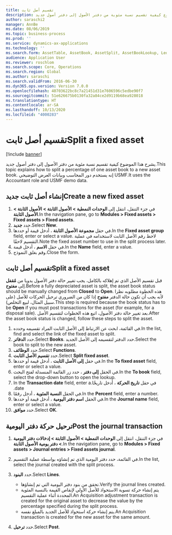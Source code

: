 ```yaml
---
title: تقسيم أصل ثابت
description: يشرح هذا الموضوع كيفية تقسيم نسبة مئوية من دفتر الأصول إلى دفتر أصول جديد.
author: saraschi2
manager: AnnBe
ms.date: 08/06/2019
ms.topic: business-process
ms.prod: ''
ms.service: dynamics-ax-applications
ms.technology: ''
ms.search.form: AssetTable, AssetBook, AssetSplit, AssetBookLookup, LedgerJournalTable, LedgerJournalTransAsset
audience: Application User
ms.reviewer: roschlom
ms.search.scope: Core, Operations
ms.search.region: Global
ms.author: saraschi
ms.search.validFrom: 2016-06-30
ms.dyn365.ops.version: Version 7.0.0
ms.openlocfilehash: 40703622bc8c7a21451d31e7606596c5edbe90f7
ms.sourcegitcommit: 51e626675b0130fa32a84ce2d9119b68ea928018
ms.translationtype: HT
ms.contentlocale: ar-SA
ms.lasthandoff: 10/13/2020
ms.locfileid: "4000283"
---
```

# <a name="split-a-fixed-asset"></a><span data-ttu-id="649e3-103">تقسيم أصل ثابت</span><span class="sxs-lookup"><span data-stu-id="649e3-103">Split a fixed asset</span></span>

[!include [banner](../../includes/banner.md)]

<span data-ttu-id="649e3-104">يشرح هذا الموضوع كيفية تقسيم نسبة مئوية من دفتر الأصول إلى دفتر أصول جديد.</span><span class="sxs-lookup"><span data-stu-id="649e3-104">This topic explains how to split a percentage of one asset book to a new asset book.</span></span> <span data-ttu-id="649e3-105">إنه يستخدم دور المحاسب وبيانات العرض التوضيحي USMF.‬</span><span class="sxs-lookup"><span data-stu-id="649e3-105">It uses the Accountant role and USMF demo data.</span></span>

## <a name="create-a-new-fixed-asset"></a><span data-ttu-id="649e3-106">إنشاء أصل ثابت جديد</span><span class="sxs-lookup"><span data-stu-id="649e3-106">Create a new fixed asset</span></span>

1. <span data-ttu-id="649e3-107">في جزء التنقل، انتقل إلى **الوحدات النمطية \> الأصول الثابتة \> الأصول الثابتة \> الأصول الثابتة‬**.</span><span class="sxs-lookup"><span data-stu-id="649e3-107">In the navigation pane, go to **Modules \> Fixed assets \> Fixed assets \> Fixed assets**.</span></span>
2. <span data-ttu-id="649e3-108">حدد **جديد**.</span><span class="sxs-lookup"><span data-stu-id="649e3-108">Select **New**.</span></span>
3. <span data-ttu-id="649e3-109">في حقل **مجموعة الأصول الثابتة** ، أدخل قيمة أو حددها.</span><span class="sxs-lookup"><span data-stu-id="649e3-109">In the **Fixed asset group** field, enter or select a value.</span></span> <span data-ttu-id="649e3-110">لاحظ رقم الأصل الثابت لاستخدامه في عملية التقسيم لاحقًا.</span><span class="sxs-lookup"><span data-stu-id="649e3-110">Note the fixed asset number to use in the split process later.</span></span>
4. <span data-ttu-id="649e3-111">في حقل **الاسم** ، أدخل قيمة.</span><span class="sxs-lookup"><span data-stu-id="649e3-111">In the **Name** field, enter a value.</span></span>
5. <span data-ttu-id="649e3-112">وقم بغلق النموذج.</span><span class="sxs-lookup"><span data-stu-id="649e3-112">Close the form.</span></span>

## <a name="split-a-fixed-asset"></a><span data-ttu-id="649e3-113">تقسيم أصل ثابت</span><span class="sxs-lookup"><span data-stu-id="649e3-113">Split a fixed asset</span></span>

<span data-ttu-id="649e3-114">قبل تقسيم الأصل الذي تم إهلاكه بالكامل، يجب تغيير حالة دفتر الأصول يدويا من **مُقفل** إلى **مفتوح**.</span><span class="sxs-lookup"><span data-stu-id="649e3-114">Before a fully depreciated asset is split, the asset book status should be manually changed from **Closed** to **Open**.</span></span> <span data-ttu-id="649e3-115">هذه الخطوة مطلوبه نظرا لأنه يجب أن تكون حالة الدفتر **مفتوح** إذا كان من الضروري ترحيل الحركات للأصل (على سبيل المثال، لبيع التخلص).</span><span class="sxs-lookup"><span data-stu-id="649e3-115">This step is required because the book status has to be **Open** if you must post transactions for the asset (for example, for a disposal sale).</span></span> <span data-ttu-id="649e3-116">بعد تغيير حالة دفتر الأصول، اتبع هذه الخطوات لتقسيم الأصل.</span><span class="sxs-lookup"><span data-stu-id="649e3-116">After the asset book status is changed, follow these steps to split the asset.</span></span>

1. <span data-ttu-id="649e3-117">في القائمة، ابحث عن الارتباط إلى الأصل الثابت المراد تقسيمه وحدده.</span><span class="sxs-lookup"><span data-stu-id="649e3-117">In the list, find and select the link of the fixed asset to split.</span></span>
2. <span data-ttu-id="649e3-118">حدد **الدفاتر**.</span><span class="sxs-lookup"><span data-stu-id="649e3-118">Select **Books**.</span></span> <span data-ttu-id="649e3-119">حدد الدفتر لتقسيمه إلى الأصل الجديد.</span><span class="sxs-lookup"><span data-stu-id="649e3-119">Select the book to split to the new asset.</span></span>
3. <span data-ttu-id="649e3-120">حدد **الوظائف**.</span><span class="sxs-lookup"><span data-stu-id="649e3-120">Select **Functions**.</span></span>
4. <span data-ttu-id="649e3-121">حدد **تقسيم الأصل الثابت**.</span><span class="sxs-lookup"><span data-stu-id="649e3-121">Select **Split fixed asset**.</span></span>
5. <span data-ttu-id="649e3-122">في حقل **إلى الأصل الثابت** ، أدخل قيمة أو حددها.</span><span class="sxs-lookup"><span data-stu-id="649e3-122">In the **To fixed asset** field, enter or select a value.</span></span>
6. <span data-ttu-id="649e3-123">في الحقل **إلى دفتر‬** ، حدد زر القائمة المنسدلة لفتح البحث.</span><span class="sxs-lookup"><span data-stu-id="649e3-123">In the **To book** field, select the drop-down button to open the lookup.</span></span>
7. <span data-ttu-id="649e3-124">في حقل **‏‫تاريخ الحركة** ، أدخل تاريخًا.</span><span class="sxs-lookup"><span data-stu-id="649e3-124">In the **Transaction date** field, enter a date.</span></span>
8. <span data-ttu-id="649e3-125">في الحقل **النسبة‬ المئوية** ، أدخل رقمًا.</span><span class="sxs-lookup"><span data-stu-id="649e3-125">In the **Percent** field, enter a number.</span></span>
9. <span data-ttu-id="649e3-126">في الحقل **اسم دفتر اليومية** ، أدخل قيمة أو حددها.</span><span class="sxs-lookup"><span data-stu-id="649e3-126">In the **Journal name** field, enter or select a value.</span></span>
10. <span data-ttu-id="649e3-127">حدد **موافق**.</span><span class="sxs-lookup"><span data-stu-id="649e3-127">Select **OK**.</span></span>

## <a name="post-the-journal-transaction"></a><span data-ttu-id="649e3-128">ترحيل حركة دفتر اليومية</span><span class="sxs-lookup"><span data-stu-id="649e3-128">Post the journal transaction</span></span>

1. <span data-ttu-id="649e3-129">في جزء التنقل، انتقل إلى **الوحدات النمطية \> الأصول الثابتة \> إدخالات دفتر اليومية‬ \> دفتر يومية الأصول الثابتة‬**.</span><span class="sxs-lookup"><span data-stu-id="649e3-129">In the navigation pane, go to **Modules \> Fixed assets \> Journal entries \> Fixed assets journal**.</span></span>
2. <span data-ttu-id="649e3-130">في القائمة، حدد دفتر اليومية الذي تم إنشاؤه بواسطة عملية التقسيم.</span><span class="sxs-lookup"><span data-stu-id="649e3-130">In the list, select the journal created with the split process.</span></span>
3. <span data-ttu-id="649e3-131">حدد **البنود**.</span><span class="sxs-lookup"><span data-stu-id="649e3-131">Select **Lines**.</span></span>

    - <span data-ttu-id="649e3-132">تحقق من بنود دفتر اليومية التي تم إنشاؤها.</span><span class="sxs-lookup"><span data-stu-id="649e3-132">Verify the journal lines created.</span></span>
    - <span data-ttu-id="649e3-133">يتم إنشاء حركة تسوية الاستحواذ للأصل الأولي لإنقاص القيمة بالنسبة المئوية المحددة أثناء عملية التقسيم.</span><span class="sxs-lookup"><span data-stu-id="649e3-133">An Acquisition adjustment transaction is created for the original asset to decrease the value by the percentage specified during the split process.</span></span>
    - <span data-ttu-id="649e3-134">يتم إنشاء حركة استحواذ للأصل الجديد بالمبلغ نفسه.</span><span class="sxs-lookup"><span data-stu-id="649e3-134">An Acquisition transaction is created for the new asset for the same amount.</span></span>

4. <span data-ttu-id="649e3-135">حدد **ترحيل**.</span><span class="sxs-lookup"><span data-stu-id="649e3-135">Select **Post**.</span></span>
